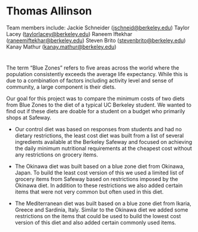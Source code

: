 # Thomas Allinson
 
Team members include:
Jackie Schneider (jschneid@berkeley.edu)
Taylor Lacey (taylorlacey@berkeley.edu)
Raneem Iftekhar (raneemiftekhar@berkeley.edu)
Steven Brito (stevenbrito@berkeley.edu)
Kanay Mathur (kanay.mathur@berkeley.edu)







#
#
#
The term “Blue Zones” refers to five areas across the world where the population consistently exceeds the average life expectancy. While this is due to a combination of factors including activity level and sense of community, a large component is their diets.  

Our goal for this project was to compare the minimum  costs of two diets from Blue Zones to the diet of a typical UC Berkeley student. We wanted to find out if these diets are doable for a student on a budget who primarily shops at Safeway.  






- Our control diet was based on responses from students and had no dietary restrictions, the least cost diet was built from a list of several ingredients available at the Berkeley Safeway and focused on achieving the daily minimum nutritional requirements at the cheapest cost without any restrictions on grocery items. 

- The Okinawa diet was built based on a blue zone diet from Okinawa, Japan. To build the least cost version of this we used a limited list of grocery items from Safeway based on restrictions imposed by the Okinawa diet. In addition to these restrictions we also added certain items that were not very common but often used in this diet.

- The Mediterranean diet was built based on a blue zone diet from Ikaria, Greece and Sardinia, Italy. Similar to the Okinawa diet we added some restrictions on the items that could be used to build the lowest cost version of this diet and also added certain commonly used items. 
